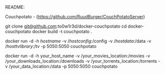 README:

Couchpotato - (https://github.com/RuudBurger/CouchPotatoServer)

git clone git@github.com:to0w1r3d/docker-couchpotato
cd docker-couchpotato
docker build -t couchpotato .

docker run -d -h _hostname_ -v /_hostconfig_:/config -v /_hostdata_:/data -v /_hosttvlibrary_:/tv -p 5050:5050 couchpotato


docker run -d -h your_host_name -v /your_movies_location:/movies -v /your_downloads_location:/downloads -v /your_torrents_location:/torrents -v /your_data_location:/data -p 5050:5050 couchpotato
